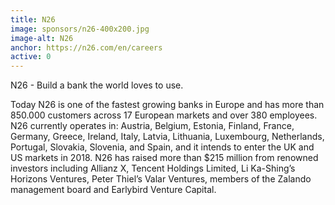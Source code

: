 ```yaml
---
title: N26
image: sponsors/n26-400x200.jpg
image-alt: N26
anchor: https://n26.com/en/careers
active: 0
---
```


N26 - Build a bank the world loves to use. 

Today N26 is one of the fastest growing banks in Europe and has more than 850.000 customers across 17 European markets and over 380 employees. N26 currently operates in: Austria, Belgium, Estonia, Finland, France, Germany, Greece, Ireland, Italy, Latvia, Lithuania, Luxembourg, Netherlands, Portugal, Slovakia, Slovenia, and Spain, and it intends to enter the UK and US markets in 2018. N26 has raised more than $215 million from renowned investors including Allianz X, Tencent Holdings Limited, Li Ka-Shing’s Horizons Ventures, Peter Thiel’s Valar Ventures, members of the Zalando management board and Earlybird Venture Capital.

